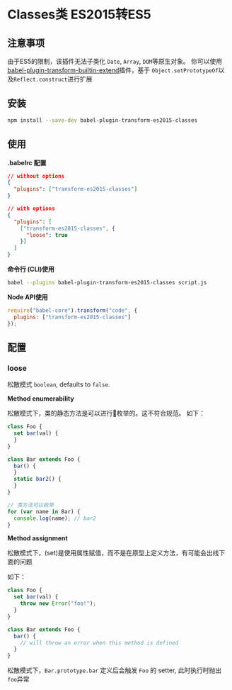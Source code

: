 # Classes类 ES2015转ES5

> 

## 注意事项

由于ES5的限制，该插件无法子类化 `Date`, `Array`, `DOM`等原生对象。 你可以使用 [babel-plugin-transform-builtin-extend]()插件，基于 `Object.setPrototypeOf`以及`Reflect.construct`进行扩展

## 安装

```bash
npm install --save-dev babel-plugin-transform-es2015-classes
```

## 使用

**.babelrc 配置**
```json
// without options
{
  "plugins": ["transform-es2015-classes"]
}

// with options
{
  "plugins": [
    ["transform-es2015-classes", {
      "loose": true
    }]
  ]
}
```

**命令行 (CLI)使用**
```bash
babel --plugins babel-plugin-transform-es2015-classes script.js
```

**Node API使用**
```javascript
require("babel-core").transform("code", {
  plugins: ["transform-es2015-classes"]
});
```

## 配置

### loose
松散模式 `boolean`, defaults to `false`.

**Method enumerability**

松散模式下，类的静态方法是可以进行枚举的。这不符合规范。
如下：

```javascript
class Foo {
  set bar(val) {
  }
}

class Bar extends Foo {
  bar() {
  }
  static bar2() {
  }
}

// 类方法可以枚举
for (var name in Bar) {
  console.log(name); // bar2
}
```

**Method assignment**

松散模式下，(set)是使用属性赋值，而不是在原型上定义方法，有可能会出线下面的问题

如下：
```javascript
class Foo {
  set bar(val) {
    throw new Error("foo!");
  }
}

class Bar extends Foo {
  bar() {
    // will throw an error when this method is defined
  }
}
```
松散模式下，`Bar.prototype.bar` 定义后会触发 `Foo` 的
setter, 此时执行时抛出`foo`异常
